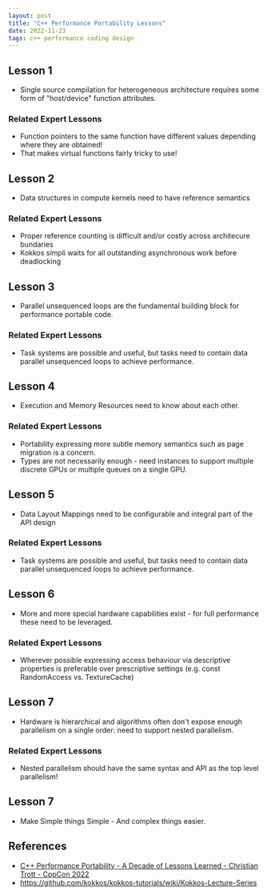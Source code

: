 ```yaml
---
layout: post
title: "C++ Performance Portability Lessons"
date: 2022-11-23
tags: c++ performance coding design
---
```


## Lesson 1
* Single source compilation for heterogeneous architecture requires some form of "host/device" function attributes.
### Related Expert Lessons
* Function pointers to the same function have different values depending where they are obtained!
* That makes virtual functions fairly tricky to use!

## Lesson 2
* Data structures in compute kernels need to have reference semantics
### Related Expert Lessons
* Proper reference counting is difficult and/or costly across architecure bundaries
* Kokkos simpli waits for all outstanding asynchronous work before deadlocking

## Lesson 3
* Parallel unsequenced loops are the fundamental building block for performance portable code.
### Related Expert Lessons
* Task systems are possible and useful, but tasks need to contain data parallel unsequenced loops to achieve performance.

## Lesson 4
* Execution and Memory Resources need to know about each other.
### Related Expert Lessons
* Portability expressing more subtle memory semantics such as page migration is a concern.
* Types are not necessarily enough - need instances to support multiple discrete GPUs or multiple queues on a single GPU.

## Lesson 5
* Data Layout Mappings need to be configurable and integral part of the API design
### Related Expert Lessons
* Task systems are possible and useful, but tasks need to contain data parallel unsequenced loops to achieve performance.

## Lesson 6
* More and more special hardware capabilities exist - for full performance these need to be leveraged.
### Related Expert Lessons
* Wherever possible expressing access behaviour via descriptive properties is preferable over prescriptive settings (e.g. const RandomAccess vs. TextureCache)

## Lesson 7
* Hardware is hierarchical and algorithms often don't expose enough parallelism on a single order: need to support nested parallelism.
### Related Expert Lessons
* Nested parallelism should have the same syntax and API as the top level parallelism!

## Lesson 7
* Make Simple things Simple - And complex things easier.

## References
* [C++ Performance Portability - A Decade of Lessons Learned - Christian Trott - CppCon 2022](https://www.youtube.com/watch?v=jNGGKFkt4lA)
* <https://github.com/kokkos/kokkos-tutorials/wiki/Kokkos-Lecture-Series>
